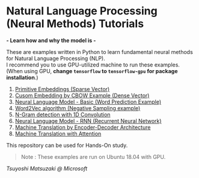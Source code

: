 # Natural Language Processing (Neural Methods) Tutorials

**\- Learn how and why the model is \-**

These are examples written in Python to learn fundamental neural methods for Natural Language Processing (NLP).<br>
I recommend you to use GPU-utilized machine to run these examples. (When using GPU, **change ```tensorflow``` to ```tensorflow-gpu``` for package installation**.)

1. [Primitive Embeddings (Sparse Vector)](./01_sparse_vector.ipynb)
2. [Cusom Embedding by CBOW Example (Dense Vector)](./02_custom_embedding.ipynb)
3. [Neural Language Model - Basic (Word Prediction Example)](./03_language_model_basic.ipynb)
4. [Word2Vec algorithm (Negative Sampling example)](./04_word2vec.ipynb)
5. [N-Gram detection with 1D Convolution](./05_ngram_cnn.ipynb)
6. [Neural Language Model - RNN (Recurrent Neural Network)](./06_language_model_rnn.ipynb)
7. [Machine Translation by Encoder-Decoder Architecture](./07_encoder_decoder.ipynb)
8. [Machine Translation with Attention](./08_attention.ipynb)

This repository can be used for Hands-On study.

> Note : These examples are run on Ubuntu 18.04 with GPU.

*Tsuyoshi Matsuzaki @ Microsoft*
